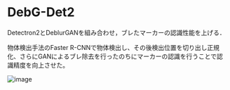 # DebG-Det2
Detectron2とDeblurGANを組み合わせ，ブレたマーカーの認識性能を上げる．

物体検出手法のFaster R-CNNで物体検出し、その後検出位置を切り出し正規化、さらにGANによるブレ除去を行ったのちにマーカーの認識を行うことで認識精度を向上させた。

![image](https://user-images.githubusercontent.com/64144764/196644677-91a28f5a-1017-4fd1-b9ab-600331fd6cbd.png)

